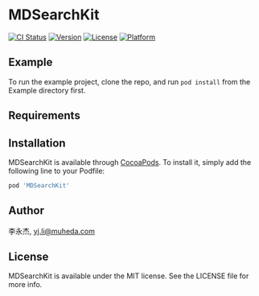 # MDSearchKit

[![CI Status](https://img.shields.io/travis/李永杰/MDSearchKit.svg?style=flat)](https://travis-ci.org/李永杰/MDSearchKit)
[![Version](https://img.shields.io/cocoapods/v/MDSearchKit.svg?style=flat)](https://cocoapods.org/pods/MDSearchKit)
[![License](https://img.shields.io/cocoapods/l/MDSearchKit.svg?style=flat)](https://cocoapods.org/pods/MDSearchKit)
[![Platform](https://img.shields.io/cocoapods/p/MDSearchKit.svg?style=flat)](https://cocoapods.org/pods/MDSearchKit)

## Example

To run the example project, clone the repo, and run `pod install` from the Example directory first.

## Requirements

## Installation

MDSearchKit is available through [CocoaPods](https://cocoapods.org). To install
it, simply add the following line to your Podfile:

```ruby
pod 'MDSearchKit'
```

## Author

李永杰, yj.li@muheda.com

## License

MDSearchKit is available under the MIT license. See the LICENSE file for more info.
